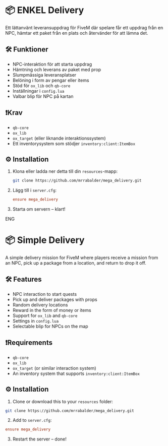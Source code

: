 # 📦 ENKEL Delivery

Ett lättanvänt leveransuppdrag för FiveM där spelare får ett uppdrag från en NPC, hämtar ett paket från en plats och återvänder för att lämna det.

## 🛠 Funktioner
- NPC-interaktion för att starta uppdrag
- Hämtning och leverans av paket med prop
- Slumpmässiga leveransplatser
- Belöning i form av pengar eller items
- Stöd för `ox_lib` och `qb-core`
- Inställningar i `config.lua`
- Valbar blip för NPC på kartan

## ❗️Krav
- `qb-core`
- `ox_lib`
- `ox_target` (eller liknande interaktionssystem)
- Ett inventorysystem som stödjer `inventory:client:ItemBox`

## ⚙️ Installation
1. Klona eller ladda ner detta till din `resources`-mapp:
   ```bash
   git clone https://github.com/mrrabalder/mega_delivery.git
   ```

2. Lägg till i `server.cfg`:
   ```cfg
   ensure mega_delivery
   ```

3. Starta om servern – klart!


ENG

# 📦  Simple Delivery

A simple delivery mission for FiveM where players receive a mission from an NPC, pick up a package from a location, and return to drop it off.

## 🛠 Features
- NPC interaction to start quests
- Pick up and deliver packages with props
- Random delivery locations
- Reward in the form of money or items
- Support for `ox_lib` and `qb-core`
- Settings in `config.lua`
- Selectable blip for NPCs on the map

## ❗️Requirements
- `qb-core`
- `ox_lib`
- `ox_target` (or similar interaction system)
- An inventory system that supports `inventory:client:ItemBox`

## ⚙️ Installation
1. Clone or download this to your `resources` folder:
```bash
git clone https://github.com/mrrabalder/mega_delivery.git
```

2. Add to `server.cfg`:
```cfg
ensure mega_delivery
```

3. Restart the server – done!
